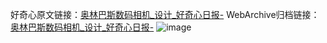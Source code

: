 好奇心原文链接：[奥林巴斯数码相机_设计_好奇心日报-](https://www.qdaily.com/articles/7411.html)
WebArchive归档链接：[奥林巴斯数码相机_设计_好奇心日报-](http://web.archive.org/web/20190623172348/https://www.qdaily.com/articles/7411.html)
![image](http://ww3.sinaimg.cn/large/007d5XDply1g3wjfvc1oej30u037l7dn)
